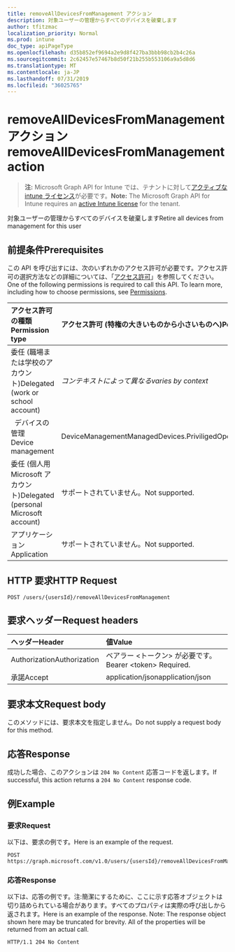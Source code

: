 ```yaml
---
title: removeAllDevicesFromManagement アクション
description: 対象ユーザーの管理からすべてのデバイスを破棄します
author: tfitzmac
localization_priority: Normal
ms.prod: intune
doc_type: apiPageType
ms.openlocfilehash: d35b852ef9694a2e9d8f427ba3bbb98cb2b4c26a
ms.sourcegitcommit: 2c62457e57467b8d50f21b255b553106a9a5d8d6
ms.translationtype: MT
ms.contentlocale: ja-JP
ms.lasthandoff: 07/31/2019
ms.locfileid: "36025765"
---
```

# <a name="removealldevicesfrommanagement-action"></a><span data-ttu-id="43b21-103">removeAllDevicesFromManagement アクション</span><span class="sxs-lookup"><span data-stu-id="43b21-103">removeAllDevicesFromManagement action</span></span>

> <span data-ttu-id="43b21-104">**注:** Microsoft Graph API for Intune では、テナントに対して[アクティブな intune ライセンス](https://go.microsoft.com/fwlink/?linkid=839381)が必要です。</span><span class="sxs-lookup"><span data-stu-id="43b21-104">**Note:** The Microsoft Graph API for Intune requires an [active Intune license](https://go.microsoft.com/fwlink/?linkid=839381) for the tenant.</span></span>

<span data-ttu-id="43b21-105">対象ユーザーの管理からすべてのデバイスを破棄します</span><span class="sxs-lookup"><span data-stu-id="43b21-105">Retire all devices from management for this user</span></span>

## <a name="prerequisites"></a><span data-ttu-id="43b21-106">前提条件</span><span class="sxs-lookup"><span data-stu-id="43b21-106">Prerequisites</span></span>
<span data-ttu-id="43b21-p101">この API を呼び出すには、次のいずれかのアクセス許可が必要です。アクセス許可の選択方法などの詳細については、「[アクセス許可](/graph/permissions-reference)」を参照してください。</span><span class="sxs-lookup"><span data-stu-id="43b21-p101">One of the following permissions is required to call this API. To learn more, including how to choose permissions, see [Permissions](/graph/permissions-reference).</span></span>

|<span data-ttu-id="43b21-109">アクセス許可の種類</span><span class="sxs-lookup"><span data-stu-id="43b21-109">Permission type</span></span>|<span data-ttu-id="43b21-110">アクセス許可 (特権の大きいものから小さいものへ)</span><span class="sxs-lookup"><span data-stu-id="43b21-110">Permissions (from most to least privileged)</span></span>|
|:---|:---|
|<span data-ttu-id="43b21-111">委任 (職場または学校のアカウント)</span><span class="sxs-lookup"><span data-stu-id="43b21-111">Delegated (work or school account)</span></span>| <span data-ttu-id="43b21-112">_コンテキストによって異なる_</span><span class="sxs-lookup"><span data-stu-id="43b21-112">_varies by context_</span></span> |
| <span data-ttu-id="43b21-113">&nbsp;&nbsp;デバイスの管理</span><span class="sxs-lookup"><span data-stu-id="43b21-113">&nbsp; &nbsp; Device management</span></span> | <span data-ttu-id="43b21-114">DeviceManagementManagedDevices.PriviligedOperation.All</span><span class="sxs-lookup"><span data-stu-id="43b21-114">DeviceManagementManagedDevices.PriviligedOperation.All</span></span> |
|<span data-ttu-id="43b21-115">委任 (個人用 Microsoft アカウント)</span><span class="sxs-lookup"><span data-stu-id="43b21-115">Delegated (personal Microsoft account)</span></span>|<span data-ttu-id="43b21-116">サポートされていません。</span><span class="sxs-lookup"><span data-stu-id="43b21-116">Not supported.</span></span>|
|<span data-ttu-id="43b21-117">アプリケーション</span><span class="sxs-lookup"><span data-stu-id="43b21-117">Application</span></span>|<span data-ttu-id="43b21-118">サポートされていません。</span><span class="sxs-lookup"><span data-stu-id="43b21-118">Not supported.</span></span>|

## <a name="http-request"></a><span data-ttu-id="43b21-119">HTTP 要求</span><span class="sxs-lookup"><span data-stu-id="43b21-119">HTTP Request</span></span>
<!-- {
  "blockType": "ignored"
}
-->
``` http
POST /users/{usersId}/removeAllDevicesFromManagement
```

## <a name="request-headers"></a><span data-ttu-id="43b21-120">要求ヘッダー</span><span class="sxs-lookup"><span data-stu-id="43b21-120">Request headers</span></span>
|<span data-ttu-id="43b21-121">ヘッダー</span><span class="sxs-lookup"><span data-stu-id="43b21-121">Header</span></span>|<span data-ttu-id="43b21-122">値</span><span class="sxs-lookup"><span data-stu-id="43b21-122">Value</span></span>|
|:---|:---|
|<span data-ttu-id="43b21-123">Authorization</span><span class="sxs-lookup"><span data-stu-id="43b21-123">Authorization</span></span>|<span data-ttu-id="43b21-124">ベアラー &lt;トークン&gt; が必要です。</span><span class="sxs-lookup"><span data-stu-id="43b21-124">Bearer &lt;token&gt; Required.</span></span>|
|<span data-ttu-id="43b21-125">承諾</span><span class="sxs-lookup"><span data-stu-id="43b21-125">Accept</span></span>|<span data-ttu-id="43b21-126">application/json</span><span class="sxs-lookup"><span data-stu-id="43b21-126">application/json</span></span>|

## <a name="request-body"></a><span data-ttu-id="43b21-127">要求本文</span><span class="sxs-lookup"><span data-stu-id="43b21-127">Request body</span></span>
<span data-ttu-id="43b21-128">このメソッドには、要求本文を指定しません。</span><span class="sxs-lookup"><span data-stu-id="43b21-128">Do not supply a request body for this method.</span></span>

## <a name="response"></a><span data-ttu-id="43b21-129">応答</span><span class="sxs-lookup"><span data-stu-id="43b21-129">Response</span></span>
<span data-ttu-id="43b21-130">成功した場合、このアクションは `204 No Content` 応答コードを返します。</span><span class="sxs-lookup"><span data-stu-id="43b21-130">If successful, this action returns a `204 No Content` response code.</span></span>

## <a name="example"></a><span data-ttu-id="43b21-131">例</span><span class="sxs-lookup"><span data-stu-id="43b21-131">Example</span></span>

### <a name="request"></a><span data-ttu-id="43b21-132">要求</span><span class="sxs-lookup"><span data-stu-id="43b21-132">Request</span></span>
<span data-ttu-id="43b21-133">以下は、要求の例です。</span><span class="sxs-lookup"><span data-stu-id="43b21-133">Here is an example of the request.</span></span>

``` http
POST https://graph.microsoft.com/v1.0/users/{usersId}/removeAllDevicesFromManagement
```

### <a name="response"></a><span data-ttu-id="43b21-134">応答</span><span class="sxs-lookup"><span data-stu-id="43b21-134">Response</span></span>
<span data-ttu-id="43b21-p102">以下は、応答の例です。注:簡潔にするために、ここに示す応答オブジェクトは切り詰められている場合があります。すべてのプロパティは実際の呼び出しから返されます。</span><span class="sxs-lookup"><span data-stu-id="43b21-p102">Here is an example of the response. Note: The response object shown here may be truncated for brevity. All of the properties will be returned from an actual call.</span></span>

``` http
HTTP/1.1 204 No Content
```



